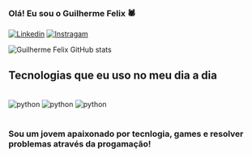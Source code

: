 ### Olá! Eu sou o Guilherme Felix 🕷️

[![Linkedin](https://img.shields.io/badge/LinkedIn-0077B5?style=for-the-badge&logo=linkedin&logoColor=white)](https://www.linkedin.com/in/guilherme-felix-pascoal-587790204/)
[![Instragam](https://img.shields.io/badge/Instagram-E4405F?style=for-the-badge&logo=instagram&logoColor=white)](https://www.instagram.com/felix__gui/)

![Guilherme Felix GitHub stats](https://github-readme-stats.vercel.app/api?username=guifelixx&show_icons=true&theme=tokyonight)

## Tecnologias que eu uso no meu dia a dia


<div style="display: inline_block"><br/>
    <img align="center" alt="python" src="https://img.shields.io/badge/Python-3776AB?style=for-the-badge&logo=python&logoColor=white"/>
    <img align="center" alt="python" src="https://img.shields.io/badge/Django-092E20?style=for-the-badge&logo=django&logoColor=white"/>
    <img align="center" alt="python" src="https://img.shields.io/badge/Flask-000000?style=for-the-badge&logo=flask&logoColor=white"/>
    
</div><br/>

### Sou um jovem apaixonado por tecnlogia, games e resolver problemas através da progamação!


